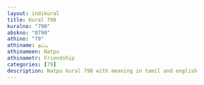 ```yaml
---
layout: indikural
title: Kural 790
kuralno: "790"
abskno: "0790"
athino: "79"
athiname: நட்பு
athinameen: Natpu
athinametr: Friendship
categories: [79]
description: Natpu kural 790 with meaning in tamil and english 
---
```



